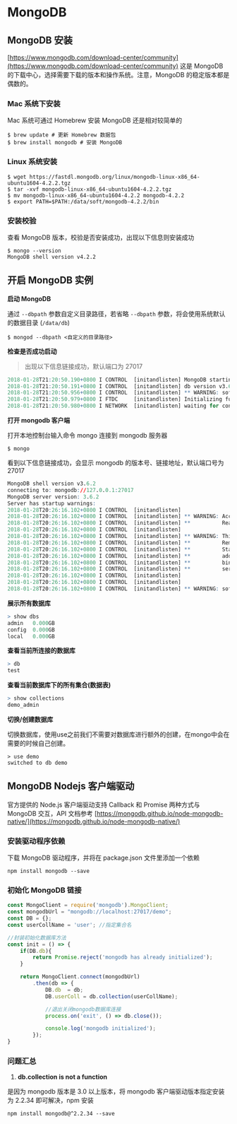 # MongoDB

## MongoDB 安装

[https://www.mongodb.com/download-center/community](https://www.mongodb.com/download-center/community) 这是 MongoDB 的下载中心，选择需要下载的版本和操作系统。注意，MongoDB 的稳定版本都是偶数的。

### Mac 系统下安装

Mac 系统可通过 Homebrew 安装 MongoDB 还是相对较简单的

```
$ brew update # 更新 Homebrew 数据包
$ brew install mongodb # 安装 MongoDB
```

### Linux 系统安装

```
$ wget https://fastdl.mongodb.org/linux/mongodb-linux-x86_64-ubuntu1604-4.2.2.tgz 
$ tar -xvf mongodb-linux-x86_64-ubuntu1604-4.2.2.tgz
$ mv mongodb-linux-x86_64-ubuntu1604-4.2.2 mongodb-4.2.2
$ export PATH=$PATH:/data/soft/mongodb-4.2.2/bin
```

### 安装校验

查看 MongoDB 版本，校验是否安装成功，出现以下信息则安装成功

```
$ mongo --version
MongoDB shell version v4.2.2
```

## 开启 MongoDB 实例

**启动 MongoDB**

通过 ```--dbpath``` 参数自定义目录路径，若省略 ```--dbpath``` 参数，将会使用系统默认的数据目录 (```/data/db```) 

```
$ mongod --dbpath <自定义的目录路径>
```

**检查是否成功启动**

> 出现以下信息链接成功，默认端口为 27017

```r
2018-01-28T21:20:50.190+0800 I CONTROL  [initandlisten] MongoDB starting : pid=10488 port=27017 dbpath=/Users/may/documents/mongodb/data 64-bit host=XXXX.local
2018-01-28T21:20:50.191+0800 I CONTROL  [initandlisten] db version v3.6.22018-01-28T21:20:50.191+0800 I CONTROL  [initandlisten] git version: 489d177dbd0f0420a8ca04d39fd78d0a2c539420
2018-01-28T21:20:50.956+0800 I CONTROL  [initandlisten] ** WARNING: soft rlimits too low. Number of files is 256, should be at least 1000
2018-01-28T21:20:50.979+0800 I FTDC     [initandlisten] Initializing full-time diagnostic data capture with directory '/Users/may/documents/mongodb/data/diagnostic.data'
2018-01-28T21:20:50.980+0800 I NETWORK  [initandlisten] waiting for connections on port 27017
```

**打开 mongodb 客户端**

打开本地控制台输入命令 mongo 连接到 mongodb 服务器

```
$ mongo
```

看到以下信息链接成功，会显示 mongodb 的版本号、链接地址，默认端口号为 27017

```r
MongoDB shell version v3.6.2
connecting to: mongodb://127.0.0.1:27017
MongoDB server version: 3.6.2
Server has startup warnings: 
2018-01-28T20:26:16.102+0800 I CONTROL  [initandlisten] 
2018-01-28T20:26:16.102+0800 I CONTROL  [initandlisten] ** WARNING: Access control is not enabled for the database.
2018-01-28T20:26:16.102+0800 I CONTROL  [initandlisten] **          Read and write access to data and configuration is unrestricted.
2018-01-28T20:26:16.102+0800 I CONTROL  [initandlisten] 
2018-01-28T20:26:16.102+0800 I CONTROL  [initandlisten] ** WARNING: This server is bound to localhost.
2018-01-28T20:26:16.102+0800 I CONTROL  [initandlisten] **          Remote systems will be unable to connect to this server. 
2018-01-28T20:26:16.102+0800 I CONTROL  [initandlisten] **          Start the server with --bind_ip <address> to specify which IP 
2018-01-28T20:26:16.102+0800 I CONTROL  [initandlisten] **          addresses it should serve responses from, or with --bind_ip_all to
2018-01-28T20:26:16.102+0800 I CONTROL  [initandlisten] **          bind to all interfaces. If this behavior is desired, start the
2018-01-28T20:26:16.102+0800 I CONTROL  [initandlisten] **          server with --bind_ip 127.0.0.1 to disable this warning.
2018-01-28T20:26:16.102+0800 I CONTROL  [initandlisten] 
2018-01-28T20:26:16.102+0800 I CONTROL  [initandlisten] 
2018-01-28T20:26:16.102+0800 I CONTROL  [initandlisten] ** WARNING: soft rlimits too low. Number of files is 256, should be at least 1000
```

**展示所有数据库**

```r
> show dbs
admin   0.000GB
config  0.000GB
local   0.000GB
```

**查看当前所连接的数据库**

```r
> db
test
```

**查看当前数据库下的所有集合(数据表)**

```r
> show collections
demo_admin
```

**切换/创建数据库**

切换数据库，使用use之前我们不需要对数据库进行额外的创建，在mongo中会在需要的时候自己创建。

```
> use demo
switched to db demo
```

## MongoDB Nodejs 客户端驱动

官方提供的 Node.js 客户端驱动支持 Callback 和 Promise 两种方式与 MongoDB 交互，API 文档参考 [https://mongodb.github.io/node-mongodb-native/](https://mongodb.github.io/node-mongodb-native/)

### 安装驱动程序依赖

下载 MongoDB 驱动程序，并将在 package.json 文件里添加一个依赖

```
npm install mongodb --save
```

### 初始化 MongoDB 链接

```js
const MongoClient = require('mongodb').MongoClient;
const mongodbUrl = "mongodb://localhost:27017/demo";
const DB = {};
const userCollName = 'user'; //指定集合名

//封装初始化数据库方法
const init = () => {
    if(DB.db){
        return Promise.reject('mongodb has already initialized');
    }

    return MongoClient.connect(mongodbUrl)
        .then(db => {
            DB.db  = db;
            DB.userColl = db.collection(userCollName);

            //退出关闭mongodb数据库连接
            process.on('exit', () => db.close());

            console.log('mongodb initialized');
        });
}
```

### 问题汇总

1. **db.collection is not a function**

是因为 mongodb 版本是 3.0 以上版本，将 mongodb 客户端驱动版本指定安装为 2.2.34 即可解决，npm 安装 

```
npm install mongodb@^2.2.34 --save
```
